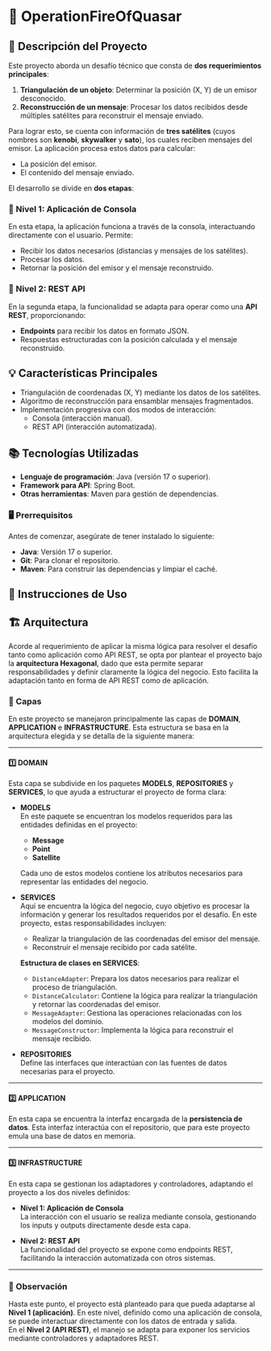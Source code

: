 # 🚀 OperationFireOfQuasar

## 📝 Descripción del Proyecto
Este proyecto aborda un desafío técnico que consta de **dos requerimientos principales**:

1. **Triangulación de un objeto**: Determinar la posición (X, Y) de un emisor desconocido.
2. **Reconstrucción de un mensaje**: Procesar los datos recibidos desde múltiples satélites para reconstruir el mensaje enviado.

Para lograr esto, se cuenta con información de **tres satélites** (cuyos nombres son **kenobi**, **skywalker** y **sato**), los cuales reciben mensajes del emisor. La aplicación procesa estos datos para calcular:

- La posición del emisor.
- El contenido del mensaje enviado.

El desarrollo se divide en **dos etapas**:

### 🔹 Nivel 1: Aplicación de Consola
En esta etapa, la aplicación funciona a través de la consola, interactuando directamente con el usuario. Permite:
- Recibir los datos necesarios (distancias y mensajes de los satélites).
- Procesar los datos.
- Retornar la posición del emisor y el mensaje reconstruido.

### 🔹 Nivel 2: REST API
En la segunda etapa, la funcionalidad se adapta para operar como una **API REST**, proporcionando:
- **Endpoints** para recibir los datos en formato JSON.
- Respuestas estructuradas con la posición calculada y el mensaje reconstruido.

## 💡 Características Principales
- Triangulación  de coordenadas (X, Y) mediante los datos de los satélites.
- Algoritmo de reconstrucción para ensamblar mensajes fragmentados.
- Implementación progresiva con dos modos de interacción:
  - Consola (interacción manual).
  - REST API (interacción automatizada).

## 📚 Tecnologías Utilizadas
- **Lenguaje de programación**: Java (versión 17 o superior).
- **Framework para API**: Spring Boot.
- **Otras herramientas**: Maven para gestión de dependencias.

### 🖥️ Prerrequisitos
Antes de comenzar, asegúrate de tener instalado lo siguiente:
- **Java**: Versión 17 o superior.
- **Git**: Para clonar el repositorio.
- **Maven**: Para construir las dependencias y limpiar el caché.

## 🚀 Instrucciones de Uso

## 🏗️ Arquitectura

Acorde al requerimiento de aplicar la misma lógica para resolver el desafío tanto como aplicación como API REST, se opta por plantear el proyecto bajo la **arquitectura Hexagonal**, dado que esta permite separar responsabilidades y definir claramente la lógica del negocio. Esto facilita la adaptación tanto en forma de API REST como de aplicación.

### 📂 Capas

En este proyecto se manejaron principalmente las capas de **DOMAIN**, **APPLICATION** e **INFRASTRUCTURE**. Esta estructura se basa en la arquitectura elegida y se detalla de la siguiente manera:

---

#### 1️⃣ DOMAIN

Esta capa se subdivide en los paquetes **MODELS**, **REPOSITORIES** y **SERVICES**, lo que ayuda a estructurar el proyecto de forma clara:

- **MODELS**  
  En este paquete se encuentran los modelos requeridos para las entidades definidas en el proyecto:  
  - **Message**  
  - **Point**  
  - **Satellite**  

  Cada uno de estos modelos contiene los atributos necesarios para representar las entidades del negocio.

- **SERVICES**  
  Aquí se encuentra la lógica del negocio, cuyo objetivo es procesar la información y generar los resultados requeridos por el desafío. En este proyecto, estas responsabilidades incluyen:
  - Realizar la triangulación de las coordenadas del emisor del mensaje.
  - Reconstruir el mensaje recibido por cada satélite.

  **Estructura de clases en SERVICES**:
  - `DistanceAdapter`: Prepara los datos necesarios para realizar el proceso de triangulación.  
  - `DistanceCalculator`: Contiene la lógica para realizar la triangulación y retornar las coordenadas del emisor.  
  - `MessageAdapter`: Gestiona las operaciones relacionadas con los modelos del dominio.  
  - `MessageConstructor`: Implementa la lógica para reconstruir el mensaje recibido.

- **REPOSITORIES**  
  Define las interfaces que interactúan con las fuentes de datos necesarias para el proyecto.

---

#### 2️⃣ APPLICATION

En esta capa se encuentra la interfaz encargada de la **persistencia de datos**. Esta interfaz interactúa con el repositorio, que para este proyecto emula una base de datos en memoria.

---

#### 3️⃣ INFRASTRUCTURE

En esta capa se gestionan los adaptadores y controladores, adaptando el proyecto a los dos niveles definidos:

- **Nivel 1: Aplicación de Consola**  
  La interacción con el usuario se realiza mediante consola, gestionando los inputs y outputs directamente desde esta capa.

- **Nivel 2: REST API**  
  La funcionalidad del proyecto se expone como endpoints REST, facilitando la interacción automatizada con otros sistemas.

---

### 📝 Observación

Hasta este punto, el proyecto está planteado para que pueda adaptarse al **Nivel 1 (aplicación)**. En este nivel, definido como una aplicación de consola, se puede interactuar directamente con los datos de entrada y salida.  
En el **Nivel 2 (API REST)**, el manejo se adapta para exponer los servicios mediante controladores y adaptadores REST.

